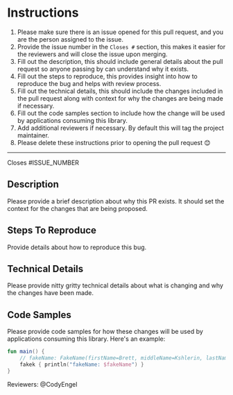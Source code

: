 # Instructions
1. Please make sure there is an issue opened for this pull request, and you are the person assigned to the issue.
2. Provide the issue number in the `Closes #` section, this makes it easier for the reviewers and will close the issue upon merging.
3. Fill out the description, this should include general details about the pull request so anyone passing by can understand why it exists.
4. Fill out the steps to reproduce, this provides insight into how to reproduce the bug and helps with review process.
5. Fill out the technical details, this should include the changes included in the pull request along with context for why the changes are being made if necessary.
6. Fill out the code samples section to include how the change will be used by applications consuming this library.
7. Add additional reviewers if necessary. By default this will tag the project maintainer.
8. Please delete these instructions prior to opening the pull request 😊

-----------------------

Closes #ISSUE_NUMBER

## Description
Please provide a brief description about why this PR exists. It should set the context for the changes that are being proposed.

## Steps To Reproduce
Provide details about how to reproduce this bug.

## Technical Details
Please provide nitty gritty technical details about what is changing and why the changes have been made.

## Code Samples
Please provide code samples for how these changes will be used by applications consuming this library. Here's an example:

```kotlin
fun main() {
    // fakeName: FakeName(firstName=Brett, middleName=Kshlerin, lastName=Walker)
    fakek { println("fakeName: $fakeName") }
}
```

Reviewers: @CodyEngel

